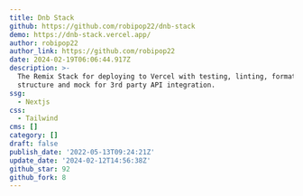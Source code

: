 ```yaml
---
title: Dnb Stack
github: https://github.com/robipop22/dnb-stack
demo: https://dnb-stack.vercel.app/
author: robipop22
author_link: https://github.com/robipop22
date: 2024-02-19T06:06:44.917Z
description: >-
  The Remix Stack for deploying to Vercel with testing, linting, formatting,
  structure and mock for 3rd party API integration.
ssg:
  - Nextjs
css:
  - Tailwind
cms: []
category: []
draft: false
publish_date: '2022-05-13T09:24:21Z'
update_date: '2024-02-12T14:56:38Z'
github_star: 92
github_fork: 8
---
```

